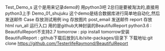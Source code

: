 Test_Demo_s
这个是用来记录demo的
用python3吧  2总归是要被淘汰的,直接用python3上手
Demo_01_shujuku 这个demo是结合数据库进行简单地自动化,然后发送邮件
Case 存放测试用例
ing 存放图片
post_email 发送邮件
report 存放html
run_all  运行入口
用的是github大神封装的BeautifulReport
python3.6 : BeautifulReport不支持2.7
tomorrow : pip install tomorrow安装
BeautifulReport : github下载后放到/Lib/site-packages/目录下
下载地址:git clone https://github.com/TesterlifeRaymond/BeautifulReport